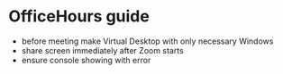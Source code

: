 # OfficeHours guide
+ before meeting make Virtual Desktop with only necessary Windows
+ share screen immediately after Zoom starts
+ ensure console showing with error

## 